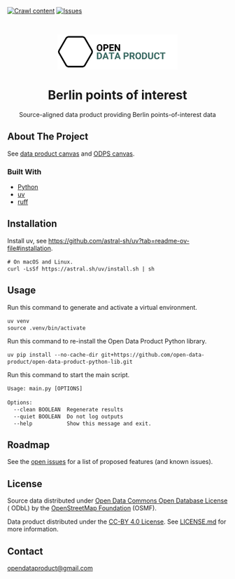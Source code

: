 [![Crawl content](https://github.com/open-data-product/open-data-product-berlin-points-of-interest-source-aligned/actions/workflows/crawl-content.yaml/badge.svg)](https://github.com/open-data-product/open-data-product-berlin-points-of-interest-source-aligned/actions/workflows/crawl-content.yaml)
[![Issues](https://img.shields.io/github/issues/open-data-product/open-data-product-berlin-points-of-interest-source-aligned)](https://github.com/open-data-product/open-data-product-berlin-points-of-interest-source-aligned/issues)

<br />
<p align="center">
  <a href="https://github.com/open-data-product/open-data-product-berlin-points-of-interest-source-aligned">
    <img src="logo-with-text.png" alt="Logo" style="height: 80px; ">
  </a>

  <h1 align="center">Berlin points of interest</h1>

  <p align="center">
    Source-aligned data product providing Berlin points-of-interest data
  </p>
</p>

## About The Project

See [data product canvas](docs/data-product-canvas.md) and [ODPS canvas](./docs/odps-canvas.md).

### Built With

* [Python](https://www.python.org/)
* [uv](https://docs.astral.sh/uv/)
* [ruff](https://docs.astral.sh/ruff/)

## Installation

Install uv, see https://github.com/astral-sh/uv?tab=readme-ov-file#installation.

```shell
# On macOS and Linux.
curl -LsSf https://astral.sh/uv/install.sh | sh
```

## Usage

Run this command to generate and activate a virtual environment.

```shell
uv venv
source .venv/bin/activate
```

Run this command to re-install the Open Data Product Python library.

```shell
uv pip install --no-cache-dir git+https://github.com/open-data-product/open-data-product-python-lib.git
```

Run this command to start the main script.

```shell
Usage: main.py [OPTIONS]

Options:
  --clean BOOLEAN  Regenerate results
  --quiet BOOLEAN  Do not log outputs
  --help           Show this message and exit.
```

## Roadmap

See
the [open issues](https://github.com/open-data-product/open-data-product-berlin-points-of-interest-source-aligned/issues)
for a list of proposed features (and
known issues).

## License

Source data distributed under [Open Data Commons Open Database License ](https://opendatacommons.org/licenses/odbl/) (
ODbL) by the [OpenStreetMap Foundation](https://osmfoundation.org/) (OSMF).

Data product distributed under the [CC-BY 4.0 License](https://creativecommons.org/licenses/by/4.0/).
See [LICENSE.md](./LICENSE.md) for more information.

## Contact

opendataproduct@gmail.com
